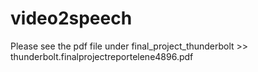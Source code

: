 # video2speech
Please see the pdf file under final_project_thunderbolt >> thunderbolt.finalprojectreportelene4896.pdf
